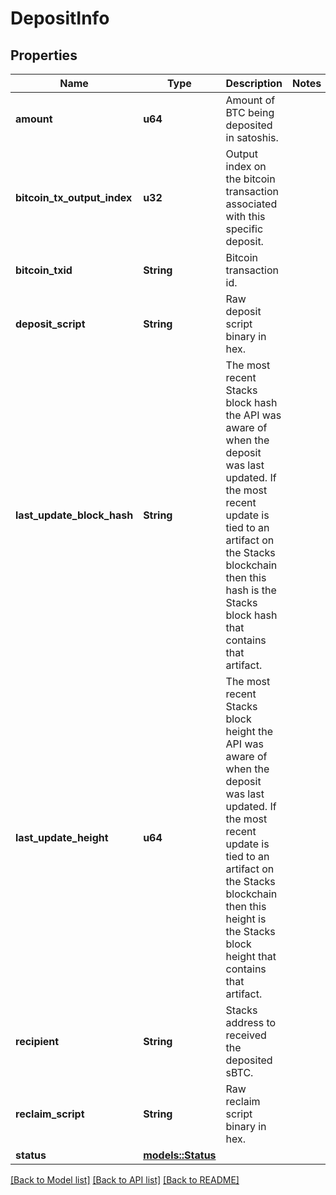 # DepositInfo

## Properties

Name | Type | Description | Notes
------------ | ------------- | ------------- | -------------
**amount** | **u64** | Amount of BTC being deposited in satoshis. | 
**bitcoin_tx_output_index** | **u32** | Output index on the bitcoin transaction associated with this specific deposit. | 
**bitcoin_txid** | **String** | Bitcoin transaction id. | 
**deposit_script** | **String** | Raw deposit script binary in hex. | 
**last_update_block_hash** | **String** | The most recent Stacks block hash the API was aware of when the deposit was last updated. If the most recent update is tied to an artifact on the Stacks blockchain then this hash is the Stacks block hash that contains that artifact. | 
**last_update_height** | **u64** | The most recent Stacks block height the API was aware of when the deposit was last updated. If the most recent update is tied to an artifact on the Stacks blockchain then this height is the Stacks block height that contains that artifact. | 
**recipient** | **String** | Stacks address to received the deposited sBTC. | 
**reclaim_script** | **String** | Raw reclaim script binary in hex. | 
**status** | [**models::Status**](Status.md) |  | 

[[Back to Model list]](../README.md#documentation-for-models) [[Back to API list]](../README.md#documentation-for-api-endpoints) [[Back to README]](../README.md)


